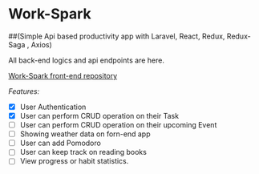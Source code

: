 # Work-Spark  
##(Simple Api based productivity app with Laravel, React, Redux, Redux-Saga , Axios)

All back-end logics and api endpoints are here. 

[Work-Spark front-end repository](https://github.com/raghibhuda/react-work-spark.git)

*Features:*
 - [x] User Authentication
 - [x] User can perform CRUD operation on their Task
 - [ ] User can perform CRUD operation on their upcoming Event   
 - [ ] Showing weather data on forn-end app   
 - [ ] User can add Pomodoro     
 - [ ] User can keep track on reading books      
 - [ ] View progress or habit statistics.        